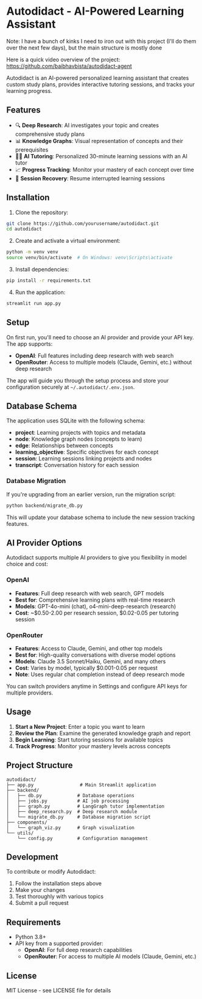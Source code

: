 # Autodidact - AI-Powered Learning Assistant

Note: I have a bunch of kinks I need to iron out with this project (I'll do them over the next few days), but the main structure is mostly done

Here is a quick video overview of the project: 
https://github.com/baibhavbista/autodidact-agent


Autodidact is an AI-powered personalized learning assistant that creates custom study plans, provides interactive tutoring sessions, and tracks your learning progress.

## Features

- 🔍 **Deep Research**: AI investigates your topic and creates comprehensive study plans
- 📊 **Knowledge Graphs**: Visual representation of concepts and their prerequisites
- 👨‍🏫 **AI Tutoring**: Personalized 30-minute learning sessions with an AI tutor
- 📈 **Progress Tracking**: Monitor your mastery of each concept over time
- 🔄 **Session Recovery**: Resume interrupted learning sessions

## Installation

1. Clone the repository:
```bash
git clone https://github.com/yourusername/autodidact.git
cd autodidact
```

2. Create and activate a virtual environment:
```bash
python -m venv venv
source venv/bin/activate  # On Windows: venv\Scripts\activate
```

3. Install dependencies:
```bash
pip install -r requirements.txt
```

4. Run the application:
```bash
streamlit run app.py
```

## Setup

On first run, you'll need to choose an AI provider and provide your API key. The app supports:

- **OpenAI**: Full features including deep research with web search
- **OpenRouter**: Access to multiple models (Claude, Gemini, etc.) without deep research

The app will guide you through the setup process and store your configuration securely at `~/.autodidact/.env.json`.

## Database Schema

The application uses SQLite with the following schema:

- **project**: Learning projects with topics and metadata
- **node**: Knowledge graph nodes (concepts to learn)
- **edge**: Relationships between concepts
- **learning_objective**: Specific objectives for each concept
- **session**: Learning sessions linking projects and nodes
- **transcript**: Conversation history for each session

### Database Migration

If you're upgrading from an earlier version, run the migration script:

```bash
python backend/migrate_db.py
```

This will update your database schema to include the new session tracking features.

## AI Provider Options

Autodidact supports multiple AI providers to give you flexibility in model choice and cost:

### OpenAI
- **Features**: Full deep research with web search, GPT models
- **Best for**: Comprehensive learning plans with real-time research
- **Models**: GPT-4o-mini (chat), o4-mini-deep-research (research)
- **Cost**: ~$0.50-2.00 per research session, $0.02-0.05 per tutoring session

### OpenRouter  
- **Features**: Access to Claude, Gemini, and other top models
- **Best for**: High-quality conversations with diverse model options
- **Models**: Claude 3.5 Sonnet/Haiku, Gemini, and many others
- **Cost**: Varies by model, typically $0.001-0.05 per request
- **Note**: Uses regular chat completion instead of deep research mode

You can switch providers anytime in Settings and configure API keys for multiple providers.

## Usage

1. **Start a New Project**: Enter a topic you want to learn
2. **Review the Plan**: Examine the generated knowledge graph and report
3. **Begin Learning**: Start tutoring sessions for available topics
4. **Track Progress**: Monitor your mastery levels across concepts

## Project Structure

```
autodidact/
├── app.py                 # Main Streamlit application
├── backend/
│   ├── db.py             # Database operations
│   ├── jobs.py           # AI job processing
│   ├── graph.py          # LangGraph tutor implementation
│   ├── deep_research.py  # Deep research module
│   └── migrate_db.py     # Database migration script
├── components/
│   └── graph_viz.py      # Graph visualization
└── utils/
    └── config.py         # Configuration management
```

## Development

To contribute or modify Autodidact:

1. Follow the installation steps above
2. Make your changes
3. Test thoroughly with various topics
4. Submit a pull request

## Requirements

- Python 3.8+
- API key from a supported provider:
  - **OpenAI**: For full deep research capabilities
  - **OpenRouter**: For access to multiple AI models (Claude, Gemini, etc.)

## License

MIT License - see LICENSE file for details
